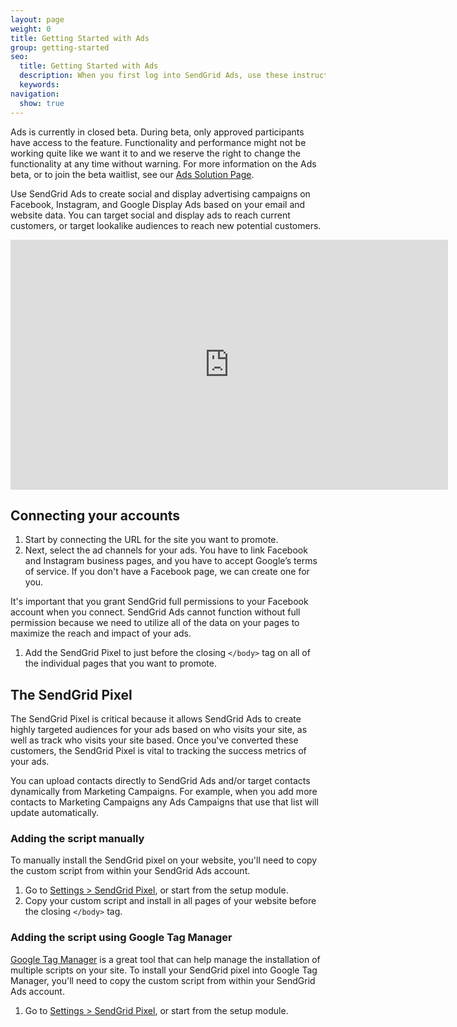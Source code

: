 ```yaml
---
layout: page
weight: 0
title: Getting Started with Ads
group: getting-started
seo:
  title: Getting Started with Ads
  description: When you first log into SendGrid Ads, use these instructions to get started quickly.
  keywords: 
navigation:
  show: true
---
```


<call-out>

Ads is currently in closed beta. During beta, only approved participants have access to the feature. Functionality and performance might not be working quite like we want it to and we reserve the right to change the functionality at any time without warning. For more information on the Ads beta, or to join the beta waitlist, see our [Ads Solution Page](https://sendgrid.com/solutions/ads/).

</call-out>

Use SendGrid Ads to create social and display advertising campaigns on Facebook, Instagram, and Google Display Ads based on your email and website data. You can target social and display ads to reach current customers, or target lookalike audiences to reach new potential customers.

<iframe src="https://vimeo.com/321855599" width="700" height="400" frameborder="0" webkitallowfullscreen mozallowfullscreen allowfullscreen></iframe>

## Connecting your accounts

1. Start by connecting the URL for the site you want to promote.
1. Next, select the ad channels for your ads. You have to link Facebook and Instagram business pages, and you have to accept Google’s terms of service. If you don't have a Facebook page, we can create one for you. 

<call-out>

It's important that you grant SendGrid full permissions to your Facebook account when you connect. SendGrid Ads cannot function without full permission because we need to utilize all of the data on your pages to maximize the reach and impact of your ads.

</call-out>

1. Add the SendGrid Pixel to just before the closing `</body>` tag on all of the individual pages that you want to promote.

## The SendGrid Pixel

The SendGrid Pixel is critical because it allows SendGrid Ads to create highly targeted audiences for your ads based on who visits your site, as well as track who visits your site based. Once you've converted these customers, the SendGrid Pixel is vital to tracking the success metrics of your ads.

<call-out>

You can upload contacts directly to SendGrid Ads and/or target contacts dynamically from Marketing Campaigns. For example, when you add more contacts to Marketing Campaigns any Ads Campaigns that use that list will update automatically.

</call-out>

### Adding the script manually

To manually install the SendGrid pixel on your website, you'll need to copy the custom script from within your SendGrid Ads account.

1. Go to [Settings > SendGrid Pixel](https://labs.sendgrid.com/grow/account/tracking), or start from the setup module.
1. Copy your custom script and install in all pages of your website before the closing `</body>` tag.

### Adding the script using Google Tag Manager

[Google Tag Manager](https://marketingplatform.google.com/about/tag-manager/) is a great tool that can help manage the installation of multiple scripts on your site. To install your SendGrid pixel into Google Tag Manager, you'll need to copy the custom script from within your SendGrid Ads account.

1. Go to [Settings > SendGrid Pixel](https://labs.sendgrid.com/grow/account/tracking), or start from the setup module.
